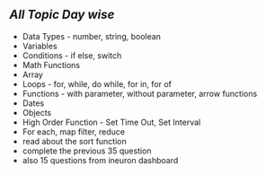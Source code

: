 ## _All Topic Day wise_
- Data Types - number, string, boolean
- Variables
- Conditions - if else, switch
- Math Functions
- Array
- Loops - for, while, do while, for in, for of
- Functions - with parameter, without parameter, arrow functions
- Dates
- Objects
- High Order Function - Set Time Out, Set Interval
- For each, map filter, reduce
- read about the sort function
- complete the previous 35 question
- also 15 questions from ineuron dashboard
